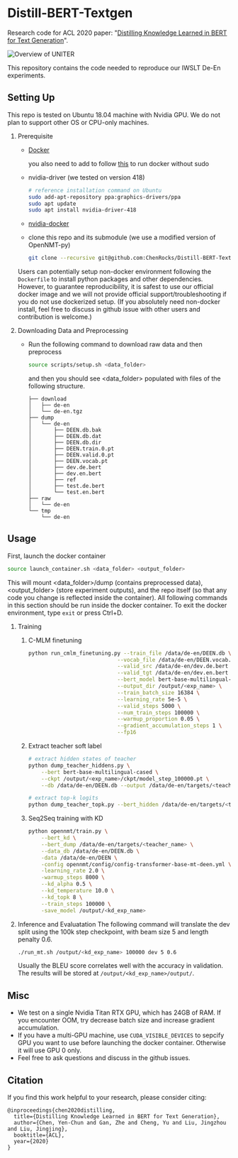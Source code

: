 # Distill-BERT-Textgen
Research code for ACL 2020 paper: "[Distilling Knowledge Learned in BERT for Text Generation](https://arxiv.org/abs/1911.03829)".

![Overview of UNITER](https://convaisharables.blob.core.windows.net/distill-bert-textgen/overview.png)

This repository contains the code needed to reproduce our IWSLT De-En experiments.

## Setting Up
This repo is tested on Ubuntu 18.04 machine with Nvidia GPU. We do not plan to support other OS or CPU-only machines.

1. Prerequisite
    - [Docker](https://docs.docker.com/engine/install/ubuntu/)

      you also need to add to follow [this](https://docs.docker.com/engine/install/linux-postinstall/) to run docker without sudo
    - nvidia-driver (we tested on version 418)
        ```bash
        # reference installation command on Ubuntu
        sudo add-apt-repository ppa:graphics-drivers/ppa
        sudo apt update
        sudo apt install nvidia-driver-418
        ```
    - [nvidia-docker](https://github.com/NVIDIA/nvidia-docker#ubuntu-160418042004-debian-jessiestretchbuster)
    - clone this repo and its submodule (we use a modified version of OpenNMT-py)
        ```bash
        git clone --recursive git@github.com:ChenRocks/Distill-BERT-Textgen.git
        ```

    Users can potentially setup non-docker environment following the `Dockerfile` to install python packages and other dependencies.
    However, to guarantee reproducibility, it is safest to use our official docker image and we will not provide official support/troubleshooting if you do not use dockerized setup.
    (If you absolutely need non-docker install, feel free to discuss in github issue with other users and contribution is welcome.)

2. Downloading Data and Preprocessing 

    - Run the following command to download raw data and then preprocess
        ```bash
        source scripts/setup.sh <data_folder>
        ```
        and then you should see <data_folder> populated with files of the following structure.
        ```
        ├── download
        │   ├── de-en
        │   └── de-en.tgz
        ├── dump
        │   └── de-en
        │       ├── DEEN.db.bak
        │       ├── DEEN.db.dat
        │       ├── DEEN.db.dir
        │       ├── DEEN.train.0.pt
        │       ├── DEEN.valid.0.pt
        │       ├── DEEN.vocab.pt
        │       ├── dev.de.bert
        │       ├── dev.en.bert
        │       ├── ref
        │       ├── test.de.bert
        │       └── test.en.bert
        ├── raw
        │   └── de-en
        └── tmp
            └── de-en
        ```

## Usage
First, launch the docker container
```bash
source launch_container.sh <data_folder> <output_folder>
```
This will mount <data_folder>/dump (contains preprocessed data), <output_folder> (store experiment outputs),
and the repo itself (so that any code you change is reflected inside the container).
All following commands in this section should be run inside the docker container.
To exit the docker environment, type `exit` or press Ctrl+D.

1. Training
    1. C-MLM finetuning
        ```bash
        python run_cmlm_finetuning.py --train_file /data/de-en/DEEN.db \
                                    --vocab_file /data/de-en/DEEN.vocab.pt \
                                    --valid_src /data/de-en/dev.de.bert \
                                    --valid_tgt /data/de-en/dev.en.bert \
                                    --bert_model bert-base-multilingual-cased \
                                    --output_dir /output/<exp_name> \
                                    --train_batch_size 16384 \
                                    --learning_rate 5e-5 \
                                    --valid_steps 5000 \
                                    --num_train_steps 100000 \
                                    --warmup_proportion 0.05 \
                                    --gradient_accumulation_steps 1 \
                                    --fp16
        ```
    2. Extract teacher soft label
        ```bash
        # extract hidden states of teacher
        python dump_teacher_hiddens.py \
            --bert bert-base-multilingual-cased \
            --ckpt /output/<exp_name>/ckpt/model_step_100000.pt \
            --db /data/de-en/DEEN.db --output /data/de-en/targets/<teacher_name>

        # extract top-k logits
        python dump_teacher_topk.py --bert_hidden /data/de-en/targets/<teacher_name>
        ```
    3. Seq2Seq training with KD
        ```bash
        python opennmt/train.py \
            --bert_kd \
            --bert_dump /data/de-en/targets/<teacher_name> \
            --data_db /data/de-en/DEEN.db \
            -data /data/de-en/DEEN \
            -config opennmt/config/config-transformer-base-mt-deen.yml \
            -learning_rate 2.0 \
            -warmup_steps 8000 \
            --kd_alpha 0.5 \
            --kd_temperature 10.0 \
            --kd_topk 8 \
            --train_steps 100000 \
            -save_model /output/<kd_exp_name>
        ```


2. Inference and Evaluatation
    The following command will translate the dev split using the 100k step checkpoint, with beam size 5 and length penalty 0.6.
    ```bash
    ./run_mt.sh /output/<kd_exp_name> 100000 dev 5 0.6
    ```
    Usually the BLEU score correlates well with the accuracy in validation.
    The results will be stored at `/output/<kd_exp_name>/output/`.


## Misc
- We test on a single Nvidia Titan RTX GPU, which has 24GB of RAM. If you encounter OOM, try
  decrease batch size and increase gradient accumulation.
- If you have a multi-GPU machine, use `CUDA_VISIBLE_DEVICES` to sepcify GPU you want to use before
  launching the docker container. Otherwise it will use GPU 0 only.
- Feel free to ask questions and discuss in the github issues.



## Citation
If you find this work helpful to your research, please consider citing:
```
@inproceedings{chen2020distilling,
  title={Distilling Knowledge Learned in BERT for Text Generation},
  author={Chen, Yen-Chun and Gan, Zhe and Cheng, Yu and Liu, Jingzhou and Liu, Jingjing},
  booktitle={ACL},
  year={2020}
}
```
